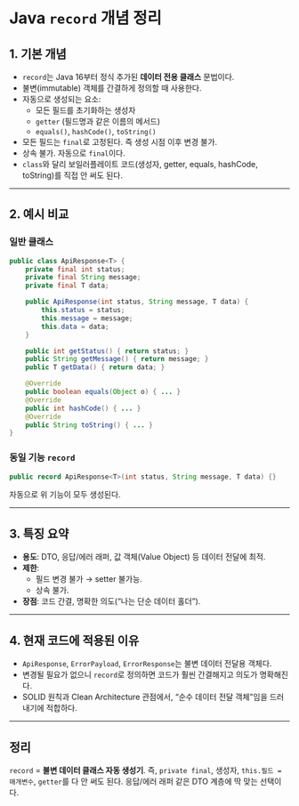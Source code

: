 # Java `record` 개념 정리

## 1. 기본 개념

- `record`는 Java 16부터 정식 추가된 **데이터 전용 클래스** 문법이다.
- 불변(immutable) 객체를 간결하게 정의할 때 사용한다.
- 자동으로 생성되는 요소:
  - 모든 필드를 초기화하는 생성자
  - `getter` (필드명과 같은 이름의 메서드)
  - `equals()`, `hashCode()`, `toString()`
- 모든 필드는 `final`로 고정된다. 즉 생성 시점 이후 변경 불가.
- 상속 불가. 자동으로 `final`이다.
- `class`와 달리 보일러플레이트 코드(생성자, getter, equals, hashCode, toString)를 직접 안 써도 된다.

---

## 2. 예시 비교

### 일반 클래스

```java
public class ApiResponse<T> {
    private final int status;
    private final String message;
    private final T data;

    public ApiResponse(int status, String message, T data) {
        this.status = status;
        this.message = message;
        this.data = data;
    }

    public int getStatus() { return status; }
    public String getMessage() { return message; }
    public T getData() { return data; }

    @Override
    public boolean equals(Object o) { ... }
    @Override
    public int hashCode() { ... }
    @Override
    public String toString() { ... }
}
```

### 동일 기능 `record`

```java
public record ApiResponse<T>(int status, String message, T data) {}
```

자동으로 위 기능이 모두 생성된다.

---

## 3. 특징 요약

- **용도**: DTO, 응답/에러 래퍼, 값 객체(Value Object) 등 데이터 전달에 최적.
- **제한**:
  - 필드 변경 불가 → setter 불가능.
  - 상속 불가.
- **장점**: 코드 간결, 명확한 의도(“나는 단순 데이터 홀더”).

---

## 4. 현재 코드에 적용된 이유

- `ApiResponse`, `ErrorPayload`, `ErrorResponse`는 불변 데이터 전달용 객체다.
- 변경될 필요가 없으니 `record`로 정의하면 코드가 훨씬 간결해지고 의도가 명확해진다.
- SOLID 원칙과 Clean Architecture 관점에서, “순수 데이터 전달 객체”임을 드러내기에 적합하다.

---

## 정리

`record` = **불변 데이터 클래스 자동 생성기**.
즉, `private final`, 생성자, `this.필드 = 매개변수`, `getter`를 다 안 써도 된다.
응답/에러 래퍼 같은 DTO 계층에 딱 맞는 선택이다.

